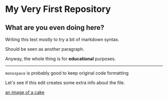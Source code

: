 My Very First Repository
========================
## What are you even doing here?

Writing this text mostly to try a bit of markdown syntax.

Should be seen as another paragraph.

Anyway, the whole thing is for **educational** purposes.

---

`monospace` is probably good to keep original code formatting


Let's see if this edit creates some extra info about the file.

[an image of a cake](images/cake1.png)
